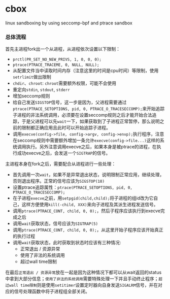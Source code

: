 # cbox
linux sandboxing by using seccomp-bpf and ptrace sandbox



### 总体流程
首先主进程fork出一个从进程，从进程依次设置以下限制：

- `prctl(PR_SET_NO_NEW_PRIVS, 1, 0, 0, 0);`
- `ptrace(PTRACE_TRACEME, 0, NULL, NULL);`
- 从配置文件当中读取时间内存（注意这里的时间是cpu时间）等限制，使用`setrlimit`做出限制
- `chdir`、`chroot`: `chroot`需要额外权限，可能不会使用
- 重定向`stdin`, `stdout`, `stderr`
- 增加seccomp规则
- 给自己发送`SIGSTOP`信号，这一步是因为，父进程需要通过`ptrace(PTRACE_SETOPTIONS, pid, 0, PTRACE_O_TRACESECCOMP);`来开始追踪子进程的非法系统调用，必须要在设置seccomp规则之后才能开始合法追踪，于是父进程可以先`wait`一下，如果获取到了子进程正常暂停，那么说明之前的限制都正确应用且此时可以开始追踪子进程。
- 调用`execve(config->file, config->argv, config->envp);`执行程序，注意在seccomp规则中需要额外增加一条允许`execve(config->file...)`这样的系统调用执行。另外注意调用execve之后，如果本身是被ptrace的进程，在执行成功execve之后，会发送一个`SIGTRAP`的信号。

主进程本身在fork之后，需要配合从进程进行一些处理：

- 首先调用一次`wait`，如果不是异常退出状态，说明限制正常应用，继续处理，否则退出程序。正常的信号应该为`SIGSTOP(18)`
- 设置ptrace追踪属性：`ptrace(PTRACE_SETOPTIONS, pid, 0, PTRACE_O_TRACESECCOMP);`
- 在子进程`execve`之前，用`setpgid(child,child);`将子进程的组id改为它自己，这样方便使用`kill(-child, XXX)`来向子进程及其派生进程发送信号。
- 调用`ptrace(PTRACE_CONT, child, 0, 0);`，然后子程序应该执行到execve完成之后
- 调用`wait`获取状态，信号应该为`SIGTRAP(5)`
- 调用`ptrace(PTRACE_CONT, child, 0, 0);`，从这里开始子程序应该开始真正的执行过程
- 调用`wait`获取状态，此时获取到状态时应该有三种情况:
	- 正常退出 / 资源异常
	- 使用了非法的系统调用
	- 超过wall time限制

在最后`正常退出 / 资源异常`放在一起是因为这种情况下都可以从wait返回的status中拿到大部分信息；`使用了非法的系统调用`需要特殊处理一下并且手动终止程序；`超过wall time限制`则是使用`setitimer`设置定时器向自身发送`SIGALRM`信号，并在对应的信号处理函数中将子进程组全部关闭。